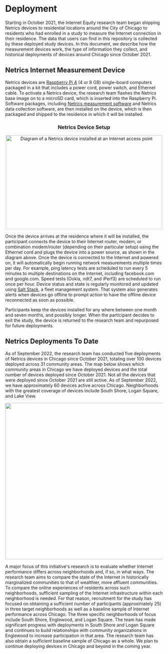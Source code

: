 # Deployment

Starting in October 2021, the Internet Equity research team began shipping Netrics devices to residential locations around the City of Chicago to residents who had enrolled in a study to measure the Internet connection in their residence. The data that users can find in this repository is collected by these deployed study devices. In this document, we describe how the measurement devices work, the type of information they collect, and historical deployments of devices around Chicago since October 2021.

## Netrics Internet Measurement Device

Netrics devices are [Raspberry Pi 4](https://www.raspberrypi.com/products/raspberry-pi-4-model-b/specifications/) (4 or 8 GB) single-board computers packaged in a kit that includes a power cord, power switch, and Ethernet cable. To activate a Netrics device, the research team flashes the Netrics base image on to a microSD card, which is inserted into the Raspberry Pi. Software packages, including [Netrics measurement software](https://github.com/chicago-cdac/nm-exp-active-netrics) and Netrics data collection software, are then installed on the device, which is then packaged and shipped to the residence in which it will be installed.

<h3 align='center'>Netrics Device Setup</h3>
<p align='center'>
    <img src='https://github.com/chicago-cdac/nm-exp-active-netrics/raw/main/docs/images/attached3.png' width='500' height='300' alt='Diagram of a Netrics device installed at an Internet access point' vertical-align='middle'>
</p>

Once the device arrives at the residence where it will be installed, the participant connects the device to their Internet router, modem, or combination modem/router (depending on their particular setup) using the Ethernet cord and plugs the device into a power source, as shown in the diagram above. Once the device is connected to the Internet and powered on, it will automatically begin running network measurements multiple times per day. For example, ping latency tests are scheduled to run every 5 minutes to multiple destinations on the Internet, including facebook.com and google.com. Speed tests (Ookla, ndt7, and iPerf3) are scheduled to run once per hour. Device status and state is regularly monitored and updated using [Salt Stack](https://saltproject.io/), a fleet management system. That system also generates alerts when devices go offline to prompt action to have the offline device reconnected as soon as possible.

Participants keep the devices installed for any where between one month and seven months, and possibly longer. When the participant decides to exit the study, the device is returned to the research team and repurposed for future deployments.

## Netrics Deployments To Date

As of September 2022, the research team has conducted five deployments of Netrics devices in Chicago since October 2021, totaling over 100 devices deployed across 31 community areas. The map below shows which community areas in Chicago we have deployed devices and the total number of devices deployed since October 2021. Not all the devices that were deployed since October 2021 are still active. As of September 2022, we have approximately 60 devices active across Chicago. Neighborhoods with the greatest coverage of devices include South Shore, Logan Square, and Lake View.

<p align='center'>
    <!-- <h3>Netrics Device Deployments by Community Area - May 2022</h3> -->
    <img src='../assets/images/device_map_22JULY22.png' width='600' height='500'>
</p>

A major focus of this initiative's research is to evaluate whether Internet performance differs across neighborhoods and, if so, in what ways. The research team aims to compare the state of the Internet in historically marginalized communities to that of wealthier, more affluent communities. To compare the online experiences of residents across such neighborhoods, sufficient sampling of the Internet infrastructure within each neighborhood is needed. For that reason, recruitment for the study has focused on obtaining a sufficient number of participants (approximately 25) in three target neighborhoods as well as a baseline sample of Internet performance across Chicago. The three specific neighborhoods of focus include South Shore, Englewood, and Logan Square. The team has made significant progress with deployments in South Shore and Logan Square and continues to build relationships with community organizations in Englewood to increase participation in that area. The research team has also obtain a sufficient baseline sample of Chicago as a whole. We plan to continue deploying devices in Chicago and beyond in the coming year.